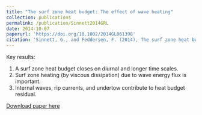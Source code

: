 ```yaml
---
title: "The surf zone heat budget: The effect of wave heating"
collection: publications
permalink: /publication/Sinnett2014GRL
date: 2014-10-07
paperurl: 'https://doi.org/10.1002/2014GL061398'
citation: 'Sinnett, G., and Feddersen, F. (2014), The surf zone heat budget: The effect of wave heating, Geophys. Res. Lett., 41, 7217–7226, doi:10.1002/2014GL061398.'
---
```

Key results:
1) A surf zone heat budget closes on diurnal and longer time scales.
2) Surf zone heating (by viscous dissipation) due to wave energy flux is important.
3) Internal waves, rip currents, and undertow contribute to heat budget residual.

[Download paper here](https://doi.org/10.1002/2014GL061398)

